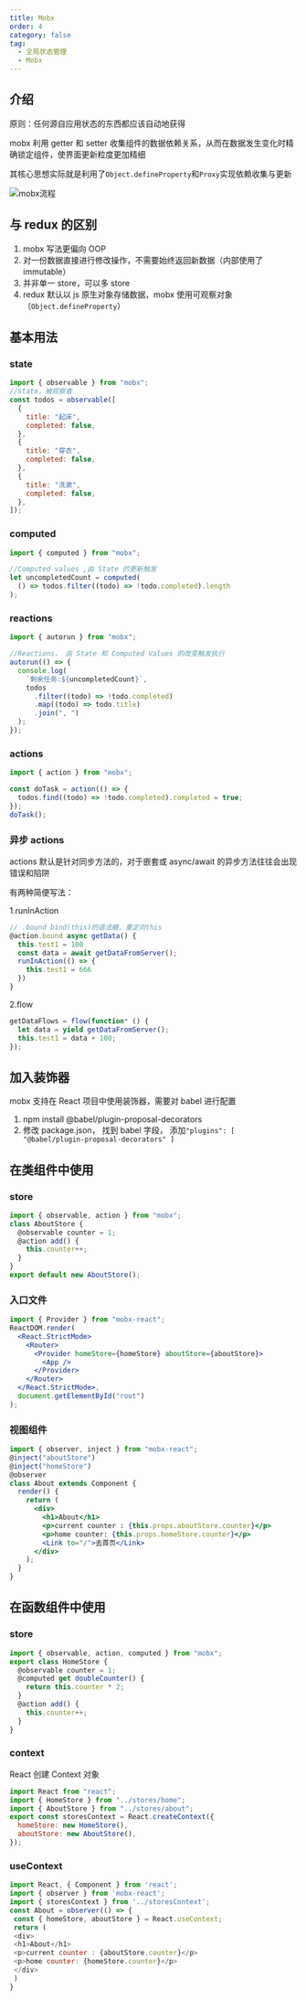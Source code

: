 ```yaml
---
title: Mobx
order: 4
category: false
tag:
  - 全局状态管理
  - Mobx
---
```


## 介绍

原则：任何源自应用状态的东西都应该自动地获得

mobx 利用 getter 和 setter 收集组件的数据依赖关系，从而在数据发生变化时精确锁定组件，使界面更新粒度更加精细

其核心思想实际就是利用了`Object.defineProperty`和`Proxy`实现依赖收集与更新

![mobx流程](https://misaka10032.oss-cn-chengdu.aliyuncs.com/React/mobx.png)

## 与 redux 的区别

1. mobx 写法更偏向 OOP
2. 对一份数据直接进行修改操作，不需要始终返回新数据（内部使用了 immutable）
3. 并非单一 store，可以多 store
4. redux 默认以 js 原生对象存储数据，mobx 使用可观察对象（`Object.defineProperty`）

## 基本用法

### state

```js
import { observable } from "mobx";
//State，被观察者
const todos = observable([
  {
    title: "起床",
    completed: false,
  },
  {
    title: "穿⾐",
    completed: false,
  },
  {
    title: "洗漱",
    completed: false,
  },
]);
```

### computed

```js
import { computed } from "mobx";

//Computed values ,由 State 的更新触发
let uncompletedCount = computed(
  () => todos.filter((todo) => !todo.completed).length
);
```

### reactions

```js
import { autorun } from "mobx";

//Reactions， 由 State 和 Computed Values 的改变触发执⾏
autorun(() => {
  console.log(
    `剩余任务:${uncompletedCount}`,
    todos
      .filter((todo) => !todo.completed)
      .map((todo) => todo.title)
      .join(", ")
  );
});
```

### actions

```js
import { action } from "mobx";

const doTask = action(() => {
  todos.find((todo) => !todo.completed).completed = true;
});
doTask();
```

### 异步 actions

actions 默认是针对同步方法的，对于嵌套或 async/await 的异步方法往往会出现错误和陷阱

有两种简便写法：

1.runInAction

```js
// .bound bind(this)的语法糖，重定向this
@action.bound async getData() {
  this.test1 = 100
  const data = await getDataFromServer();
  runInAction(() => {
    this.test1 = 666
  })
}
```

2.flow

```js
getDataFlows = flow(function* () {
  let data = yield getDataFromServer();
  this.test1 = data + 100;
});
```

## 加入装饰器

mobx 支持在 React 项目中使用装饰器，需要对 babel 进行配置

1. npm install @babel/plugin-proposal-decorators
2. 修改 package.json， 找到 babel 字段， 添加`"plugins": [ "@babel/plugin-proposal-decorators" ]`

## 在类组件中使用

### store

```js
import { observable, action } from "mobx";
class AboutStore {
  @observable counter = 1;
  @action add() {
    this.counter++;
  }
}
export default new AboutStore();
```

### 入口文件

```jsx
import { Provider } from "mobx-react";
ReactDOM.render(
  <React.StrictMode>
    <Router>
      <Provider homeStore={homeStore} aboutStore={aboutStore}>
        <App />
      </Provider>
    </Router>
  </React.StrictMode>,
  document.getElementById("root")
);
```

### 视图组件

```jsx
import { observer, inject } from "mobx-react";
@inject("aboutStore")
@inject("homeStore")
@observer
class About extends Component {
  render() {
    return (
      <div>
        <h1>About</h1>
        <p>current counter : {this.props.aboutStore.counter}</p>
        <p>home counter: {this.props.homeStore.counter}</p>
        <Link to="/">去⾸⻚</Link>
      </div>
    );
  }
}
```

## 在函数组件中使用

### store

```js
import { observable, action, computed } from "mobx";
export class HomeStore {
  @observable counter = 1;
  @computed get doubleCounter() {
    return this.counter * 2;
  }
  @action add() {
    this.counter++;
  }
}
```

### context

React 创建 Context 对象

```js
import React from "react";
import { HomeStore } from "../stores/home";
import { AboutStore } from "../stores/about";
export const storesContext = React.createContext({
  homeStore: new HomeStore(),
  aboutStore: new AboutStore(),
});
```

### useContext

```js
import React, { Component } from 'react';
import { observer } from 'mobx-react';
import { storesContext } from '../storesContext';
const About = observer(() => {
 const { homeStore, aboutStore } = React.useContext;
 return (
 <div>
 <h1>About</h1>
 <p>current counter : {aboutStore.counter}</p>
 <p>home counter: {homeStore.counter}</p>
 </div>
 )
}
```
